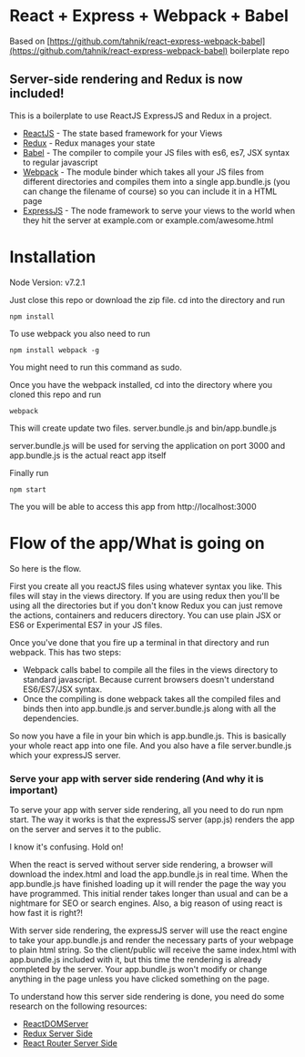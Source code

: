 # React + Express + Webpack + Babel

Based on [https://github.com/tahnik/react-express-webpack-babel](https://github.com/tahnik/react-express-webpack-babel) boilerplate repo

## Server-side rendering and Redux is now included!

This is a boilerplate to use ReactJS ExpressJS and Redux in a project.

- [ReactJS] - The state based framework for your Views
- [Redux] - Redux manages your state
- [Babel] - The compiler to compile your JS files with es6, es7, JSX syntax to regular javascript
- [Webpack] - The module binder which takes all your JS files from different directories and compiles them into a single app.bundle.js (you can change the filename of course) so you can include it in a HTML page
- [ExpressJS] - The node framework to serve your views to the world when they hit the server at example.com or example.com/awesome.html


# Installation

Node Version: v7.2.1

Just close this repo or download the zip file. cd into the directory and run

    npm install

To use webpack you also need to run

    npm install webpack -g

You might need to run this command as sudo.

Once you have the webpack installed, cd into the directory where you cloned this repo and run

    webpack

This will create update two files. server.bundle.js and bin/app.bundle.js

server.bundle.js will be used for serving the application on port 3000 and app.bundle.js is the actual react app itself

Finally run

    npm start

The you will be able to access this app from http://localhost:3000

# Flow of the app/What is going on
So here is the flow.

First you create all you reactJS files using whatever syntax you like. This files will stay in the views directory. If you are using redux then you'll be using all the directories but if you don't know Redux you can just remove the actions, containers and reducers directory. You can use plain JSX or ES6 or Experimental ES7 in your JS files.

Once you've done that you fire up a terminal in that directory and run webpack. This has two steps:

- Webpack calls babel to compile all the files in the views directory to standard javascript. Because current browsers doesn't understand ES6/ES7/JSX syntax.
- Once the compiling is done webpack takes all the compiled files and binds then into app.bundle.js and server.bundle.js along with all the dependencies.

So now you have a file in your bin which is app.bundle.js. This is basically your whole react app into one file. And you also have a file server.bundle.js which your expressJS server.

### Serve your app with server side rendering (And why it is important)

To serve your app with server side rendering, all you need to do run npm start. The way it works is that the expressJS server (app.js) renders the app on the server and serves it to the public.

I know it's confusing. Hold on!

When the react is served without server side rendering, a browser will download the index.html and load the app.bundle.js in real time. When the app.bundle.js have finished loading up it will render the page the way you have programmed. This initial render takes longer than usual and can be a nightmare for SEO or search engines. Also, a big reason of using react is how fast it is right?!

With server side rendering, the expressJS server will use the react engine to take your app.bundle.js and render the necessary parts of your webpage to plain html string. So the client/public will receive the same index.html with app.bundle.js included with it, but this time the rendering is already completed by the server. Your app.bundle.js won't modify or change anything in the page unless you have clicked something on the page.

To understand how this server side rendering is done, you need do some research on the following resources:

- [ReactDOMServer]
- [Redux Server Side]
- [React Router Server Side]


[ReactJS]: <https://facebook.github.io/react/>
[Babel]: <https://babeljs.io/>
[Webpack]: <https://webpack.github.io/>
[ExpressJS]: <http://expressjs.com/>
[Redux]: <http://redux.js.org/>
[ReactDOMServer]: <https://facebook.github.io/react/docs/react-dom-server.html>
[Redux Server Side]: <http://redux.js.org/docs/recipes/ServerRendering.html>
[React Router Server Side]: <https://github.com/ReactTraining/react-router/blob/master/docs/guides/ServerRendering.md>
